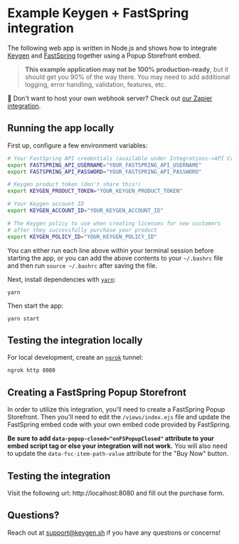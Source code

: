 # Example Keygen + FastSpring integration
The following web app is written in Node.js and shows how to integrate
[Keygen](https://keygen.sh) and [FastSpring](https://fastspring.com) together
using a Popup Storefront embed.

> **This example application may not be 100% production-ready**, but it should
> get you 90% of the way there. You may need to add additional logging,
> error handling, validation, features, etc.

🚨 Don't want to host your own webhook server? Check out [our Zapier integration](keygen.sh/integrate/zapier/).

## Running the app locally

First up, configure a few environment variables:
```bash
# Your FastSpring API credentials (available under Integrations->API Credentials)
export FASTSPRING_API_USERNAME="YOUR_FASTSPRING_API_USERNAME"
export FASTSPRING_API_PASSWORD="YOUR_FASTSPRING_API_PASSWORD"

# Keygen product token (don't share this!)
export KEYGEN_PRODUCT_TOKEN="YOUR_KEYGEN_PRODUCT_TOKEN"

# Your Keygen account ID
export KEYGEN_ACCOUNT_ID="YOUR_KEYGEN_ACCOUNT_ID"

# The Keygen policy to use when creating licenses for new customers
# after they successfully purchase your product
export KEYGEN_POLICY_ID="YOUR_KEYGEN_POLICY_ID"
```

You can either run each line above within your terminal session before
starting the app, or you can add the above contents to your `~/.bashrc`
file and then run `source ~/.bashrc` after saving the file.

Next, install dependencies with [`yarn`](https://yarnpkg.comg):
```
yarn
```

Then start the app:
```
yarn start
```

## Testing the integration locally

For local development, create an [`ngrok`](https://ngrok.com) tunnel:
```
ngrok http 8080
```

## Creating a FastSpring Popup Storefront

In order to utilize this integration, you'll need to create a FastSpring Popup
Storefront. Then you'll need to edit the `/views/index.ejs` file and update the
FastSpring embed code with your own embed code provided by FastSpring.

**Be sure to add `data-popup-closed="onFSPopupClosed"` attribute to your embed
script tag or else your integration will not work.** You will also need to update
the `data-fsc-item-path-value` attribute for the "Buy Now" button.

## Testing the integration

Visit the following url: http://localhost:8080 and fill out the purchase form.

## Questions?

Reach out at [support@keygen.sh](mailto:support@keygen.sh) if you have any
questions or concerns!
